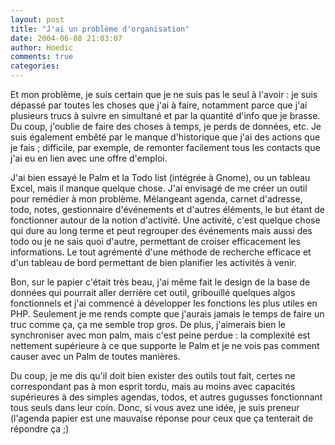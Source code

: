 ```yaml
---
layout: post
title: "J'ai un problème d'organisation"
date: 2004-06-08 21:03:07
author: Hoedic
comments: true
categories: 
---
```



Et mon problème, je suis certain que je ne suis pas le seul à l'avoir : je suis dépassé par toutes les choses que j'ai à faire, notamment parce que j'ai plusieurs trucs à suivre en simultané et par la quantité d'info que je brasse. Du coup, j'oublie de faire des choses à temps, je perds de données, etc. Je suis également embêté par le manque d'historique que j'ai des actions que je fais ; difficile, par exemple, de remonter facilement tous les contacts que j'ai eu en lien avec une offre d'emploi.

J'ai bien essayé le Palm et la Todo list (intégrée à Gnome), ou un tableau Excel, mais il manque quelque chose. J'ai envisagé de me créer un outil pour remédier à mon problème. Mélangeant agenda, carnet d'adresse, todo, notes, gestionnaire d'événements et d'autres éléments, le but étant de fonctionner autour de la notion d'activité. Une activité, c'est quelque chose qui dure au long terme et peut regrouper des événements mais aussi des todo ou je ne sais quoi d'autre, permettant de croiser efficacement les informations. Le tout agrémenté d'une méthode de recherche efficace et d'un tableau de bord permettant de bien planifier les activités à venir.

Bon, sur le papier c'était très beau, j'ai même fait le design de la base de données qui pourrait aller derrière cet outil, gribouillé quelques algos fonctionnels et j'ai commencé à développer les fonctions les plus utiles en PHP. Seulement je me rends compte que j'aurais jamais le temps de faire un truc comme ça, ça me semble trop gros. De plus, j'aimerais bien le synchroniser avec mon palm, mais c'est peine perdue : la complexité est nettement supérieure à ce que supporte le Palm et je ne vois pas comment causer avec un Palm de toutes manières.

Du coup, je me dis qu'il doit bien exister des outils tout fait, certes ne correspondant pas à mon esprit tordu, mais au moins avec capacités supérieures à des simples agendas, todos, et autres gugusses fonctionnant tous seuls dans leur coin. Donc, si vous avez une idée, je suis preneur (l'agenda papier est une mauvaise réponse pour ceux que ça tenterait de répondre ça ;)